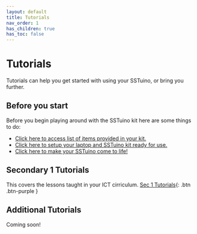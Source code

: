 ```yaml
---
layout: default
title: Tutorials
nav_order: 1
has_children: true
has_toc: false
---
```


# Tutorials

Tutorials can help you get started with using your SSTuino, or bring you further.

## Before you start

Before you begin playing around with the SSTuino kit here are some things to do:

* [Click here to access list of items provided in your kit.](partsList.md)
* [Click here to setup your laptop and SSTuino kit ready for use.](gettingStarted.md)
* [Click here to make your SSTuino come to life!](helloWorld.md)

## Secondary 1 Tutorials

This covers the lessons taught in your ICT cirriculum.
[Sec 1 Tutorials](Sec1/index.md){: .btn .btn-purple }

## Additional Tutorials

Coming soon!